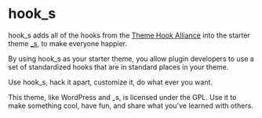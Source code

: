 hook_s
===

hook_s adds all of the hooks from the [Theme Hook Alliance](https://github.com/zamoose/themehookalliance) into the starter theme [_s](https://github.com/Automattic/_s), to make everyone happier. 


By using hook_s as your starter theme, you allow plugin developers to use a set of standardized hooks that are in standard places in your theme.

Use hook_s, hack it apart, customize it, do what ever you want.



This theme, like WordPress and _s, is licensed under the GPL.
Use it to make something cool, have fun, and share what you've learned with others.



